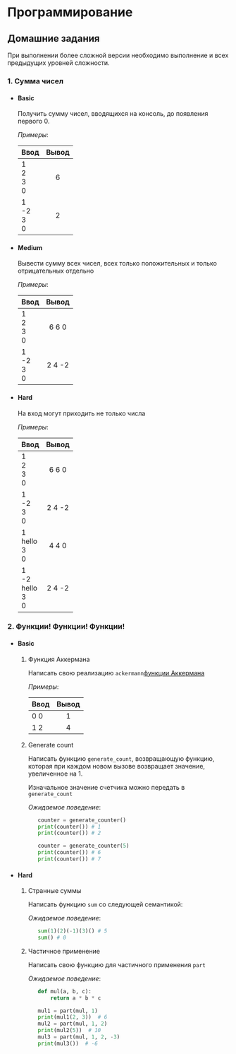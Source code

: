 # Программирование

## Домашние задания

При выполнении более сложной версии необходимо выполнение и всех предыдущих уровней сложности.

### 1. Сумма чисел 
* #### Basic 
   
    Получить сумму чисел, вводящихся на консоль, до появления первого 0.
    
    _Примеры_:

    | Ввод       | Вывод               |
    | ------------- |:------------------:|
    | 1<br>2<br>3<br>0| 6    |
    | 1<br>-2<br>3<br>0    | 2 |

* #### Medium 
    
    Вывести сумму всех чисел, всех только положительных и только отрицательных отдельно
    
    _Примеры_:

    | Ввод       | Вывод               |
    | ------------- |:------------------:|
    | 1<br>2<br>3<br>0| 6 6 0   |
    | 1<br>-2<br>3<br>0    | 2 4 -2 |
* #### Hard
    
    На вход могут приходить не только числа
    
    _Примеры_:

    | Ввод       | Вывод               |
    | ------------- |:------------------:|
    | 1<br>2<br>3<br>0| 6 6 0   |
    | 1<br>-2<br>3<br>0    | 2 4 -2 |
    | 1<br>hello<br>3<br>0    | 4 4 0 |
    | 1<br>-2<br>hello<br>3<br>0    | 2 4 -2 |

### 2. Функции! Функции! Функции!
* #### Basic 
   
    1. Функция Аккермана
  
        Написать свою реализацию `ackermann`[функции Аккермана](https://math.wikia.org/ru/wiki/%D0%A4%D1%83%D0%BD%D0%BA%D1%86%D0%B8%D1%8F_%D0%90%D0%BA%D0%BA%D0%B5%D1%80%D0%BC%D0%B0%D0%BD%D0%B0)
        
        _Примеры_:
  
        | Ввод       | Вывод               |
        | ------------- |:------------------:|
        | 0 0| 1    |
        | 1 2    | 4 |
    2. Generate count
       
       Написать функцию `generate_count`, возвращающую функцию, которая при каждом новом вызове возвращает значение, увеличенное на 1.
       
       Изначальное значение счетчика можно передать в `generate_count`
  
       _Ожидаемое поведение_:
       
       ```python
          counter = generate_counter()
          print(counter()) # 1
          print(counter()) # 2
       ```
    
       ```python
          counter = generate_counter(5)
          print(counter()) # 6
          print(counter()) # 7
       ```

* #### Hard
    
    1. Странные суммы
       
       Написать функцию `sum` со следующей семантикой:
  
       _Ожидаемое поведение_:
       
       ```python
          sum(1)(2)(-1)(3)() # 5
          sum() # 0
       ```
       
    2. Частичное применение
  
        Написать свою функцию для частичного применения `part`
  
        _Ожидаемое поведение_:
       
       ```python
          def mul(a, b, c):
              return a * b * c

          mul1 = part(mul, 1)
          print(mul1(2, 3))  # 6
          mul2 = part(mul, 1, 2)
          print(mul2(5))  # 10
          mul3 = part(mul, 1, 2, -3)
          print(mul3())  # -6
       ```
